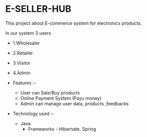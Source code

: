 # E-SELLER-HUB

This project about E-commerce system for electronics products. 

In our system 3 users
- 1.Wholesaler
- 2.Retailer
- 3.Visitor
- 4.Admin

- Features :-
  - User can Sale/Buy products
  - Online Payment System (Payu money)
  - Admin can manage user data, products ,feedbacks
  
  
  
- Technology used :-
     - Java
        - Frameworks - Hibernate, Spring
	 	
